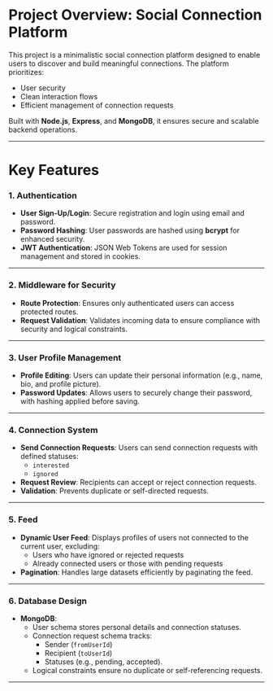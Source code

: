 # **Project Overview: Social Connection Platform**

This project is a minimalistic social connection platform designed to enable users to discover and build meaningful connections. The platform prioritizes:  
- User security  
- Clean interaction flows  
- Efficient management of connection requests  

Built with **Node.js**, **Express**, and **MongoDB**, it ensures secure and scalable backend operations.

---

# **Key Features**

### **1. Authentication**
- **User Sign-Up/Login**: Secure registration and login using email and password.  
- **Password Hashing**: User passwords are hashed using **bcrypt** for enhanced security.  
- **JWT Authentication**: JSON Web Tokens are used for session management and stored in cookies.  

---

### **2. Middleware for Security**
- **Route Protection**: Ensures only authenticated users can access protected routes.  
- **Request Validation**: Validates incoming data to ensure compliance with security and logical constraints.  

---

### **3. User Profile Management**
- **Profile Editing**: Users can update their personal information (e.g., name, bio, and profile picture).  
- **Password Updates**: Allows users to securely change their password, with hashing applied before saving.  

---

### **4. Connection System**
- **Send Connection Requests**: Users can send connection requests with defined statuses:  
  - `interested`  
  - `ignored`  
- **Request Review**: Recipients can accept or reject connection requests.  
- **Validation**: Prevents duplicate or self-directed requests.  

---

### **5. Feed**
- **Dynamic User Feed**: Displays profiles of users not connected to the current user, excluding:  
  - Users who have ignored or rejected requests  
  - Already connected users or those with pending requests  
- **Pagination**: Handles large datasets efficiently by paginating the feed.  

---

### **6. Database Design**
- **MongoDB**:  
  - User schema stores personal details and connection statuses.  
  - Connection request schema tracks:  
    - Sender (`fromUserId`)  
    - Recipient (`toUserId`)  
    - Statuses (e.g., pending, accepted).  
  - Logical constraints ensure no duplicate or self-referencing requests.  

---
